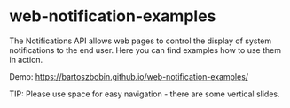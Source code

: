 # web-notification-examples
The Notifications API allows web pages to control the display of system notifications to the end user.
Here you can find examples how to use them in action.

Demo: https://bartoszbobin.github.io/web-notification-examples/

TIP: Please use space for easy navigation - there are some vertical slides.
